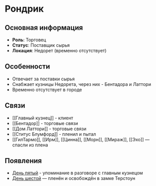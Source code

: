 # Рондрик

## Основная информация
- **Роль**: Торговец
- **Статус**: Поставщик сырья
- **Локация**: Недорет (временно отсутствует)

## Особенности
- Отвечает за поставки сырья
- Снабжает кузницы Недорета, через них - Бентадора и Латтори
- Временно отсутствует в городе

## Связи
- [[Главный кузнец]] - клиент
- [[Бентадор]] - торговые связи
- [[Дом Латтори]] - торговые связи
- [[Ститус Блумфорд]] - пленил и пытал
- [[ГилТармо]], [[Ирм]], [[Цинна]], [[Морн]], [[Мираж]], [[Эхо]] — спасли из плена

## Появления
- [День пятый](obsidian://open?vault=Project%20LUX&file=%D0%9E%D1%82%D1%87%D0%B5%D1%82%D1%8B%2F%D0%94%D0%B5%D0%BD%D1%8C%20%D0%BF%D1%8F%D1%82%D1%8B%D0%B9) - упоминание в разговоре с главным кузнецом
- [День шестой](obsidian://open?vault=Project%20LUX&file=Отчеты%2FДень%20шестой) — пленён и освобождён в замке Терстоун 
